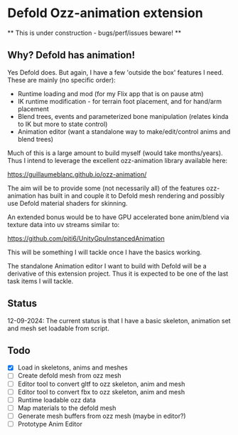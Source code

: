 # Defold Ozz-animation extension

** This is under construction - bugs/perf/issues beware! **

## Why? Defold has animation! 

Yes Defold does. But again, I have a few 'outside the box' features I need. These are mainly (no specific order):

- Runtime loading and mod (for my Flix app that is on pause atm)
- IK runtime modification - for terrain foot placement, and for hand/arm placement
- Blend trees, events and parameterized bone manipulation (relates kinda to IK but more to state control)
- Animation editor (want a standalone way to make/edit/control anims and blend trees)

Much of this is a large amount to build myself (would take months/years). Thus I intend to leverage the excellent ozz-animation library available here:

https://guillaumeblanc.github.io/ozz-animation/

The aim will be to provide some (not necessarily all) of the features ozz-animation has built in and couple it to Defold mesh rendering and possibly use Defold material shaders for skinning. 

An extended bonus would be to have GPU accelerated bone anim/blend via texture data into uv streams similar to:

https://github.com/piti6/UnityGpuInstancedAnimation

This will be something I will tackle once I have the basics working. 

The standalone Animation editor I want to build with Defold will be a derivative of this extension project. Thus it is expected to be one of the last task items I will tackle.

## Status

12-09-2024: The current status is that I have a basic skeleton, animation set and mesh set loadable from script.



## Todo

- [X] Load in skeletons, anims and meshes
- [ ] Create defold mesh from ozz mesh
- [ ] Editor tool to convert gltf to ozz skeleton, anim and mesh
- [ ] Editor tool to convert fbx to ozz skeleton, anim and mesh
- [ ] Runtime loadable ozz data
- [ ] Map materials to the defold mesh
- [ ] Generate mesh buffers from ozz mesh (maybe in editor?)
- [ ] Prototype Anim Editor